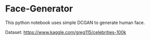 # Face-Generator

This python notebook uses simple DCGAN to generate human face.

Dataset: https://www.kaggle.com/greg115/celebrities-100k
